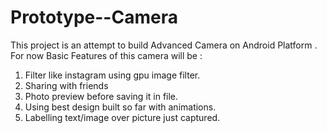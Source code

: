 # Prototype--Camera
This project is an attempt to build Advanced Camera on Android Platform .
For now Basic Features of this camera will be :
1. Filter like instagram using gpu image filter.
2. Sharing with friends 
3. Photo preview before saving it in file.
4. Using best design built so far with animations.
5. Labelling text/image over picture just captured.
